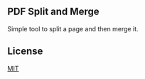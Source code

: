 ## PDF Split and Merge
Simple tool to split a page and then merge it.

## License
[MIT](https://choosealicense.com/licenses/mit/)